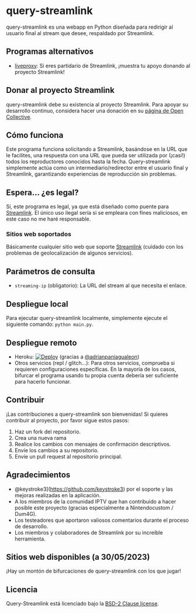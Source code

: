 # query-streamlink

query-streamlink es una webapp en Python diseñada para redirigir al usuario final al stream que desee, respaldado por Streamlink.

## Programas alternativos

- [liveproxy](https://github.com/back-to/liveproxy): Si eres partidario de Streamlink, ¡muestra tu apoyo donando al proyecto Streamlink!

## Donar al proyecto Streamlink

query-streamlink debe su existencia al proyecto Streamlink. Para apoyar su desarrollo continuo, considera hacer una donación en su [página de Open Collective](https://opencollective.com/streamlink).

## Cómo funciona

Este programa funciona solicitando a Streamlink, basándose en la URL que le facilites, una respuesta con una URL que pueda ser utilizada por (¡casi!) todos los reproductores conocidos hasta la fecha. Query-streamlink simplemente actúa como un intermediario/redirector entre el usuario final y Streamlink, garantizando experiencias de reproducción sin problemas.


## Espera... ¿es legal?

Sí, este programa es legal, ya que está diseñado como puente para [Streamlink](https://github.com/streamlink/streamlink). El único uso ilegal sería si se empleara con fines maliciosos, en este caso no me haré responsable.

### Sitios web soportados

Básicamente cualquier sitio web que soporte [Streamlink](https://streamlink.github.io/plugin_matrix.html) (cuidado con los problemas de geolocalización de algunos servicios).

## Parámetros de consulta

- `streaming-ip` (obligatorio): La URL del stream al que necesita el enlace.

## Despliegue local

Para ejecutar query-streamlink localmente, simplemente ejecute el siguiente comando: `python main.py`.

## Despliegue remoto

- Heroku: [![Deploy](https://www.herokucdn.com/deploy/button.svg)](https://dashboard.heroku.com/new?template=https%3A%2F%2Fgithub.com%2FLaneSh4d0w%2Fquery-streamlink) (gracias a [@adrianpaniagualeon](https://github.com/adrianpaniagualeon))
- Otros servicios (repl / glitch...): Para otros servicios, comprueba si requieren configuraciones específicas. En la mayoría de los casos, bifurcar el programa usando tu propia cuenta debería ser suficiente para hacerlo funcionar.

## Contribuir

¡Las contribuciones a query-streamlink son bienvenidas! Si quieres contribuir al proyecto, por favor sigue estos pasos:

1. Haz un fork del repositorio.
2. Crea una nueva rama
3. Realice los cambios con mensajes de confirmación descriptivos.
4. Envíe los cambios a su repositorio.
5. Envíe un pull request al repositorio principal.

## Agradecimientos

- @keystroke3](https://github.com/keystroke3) por el soporte y las mejoras realizadas en la aplicación.
- A los miembros de la comunidad IPTV que han contribuido a hacer posible este proyecto (gracias especialmente a Nintendocustom / Dum4G).
- Los testeadores que aportaron valiosos comentarios durante el proceso de desarrollo.
- Los miembros y colaboradores de Streamlink por su increíble herramienta.

## Sitios web disponibles (a 30/05/2023)

¡Hay un montón de bifurcaciones de query-streamlink con los que jugar!

## Licencia

Query-Streamlink está licenciado bajo la [BSD-2 Clause license](./LICENSE).

